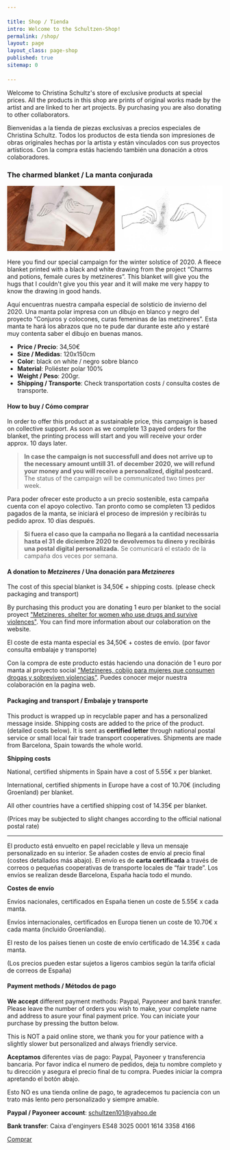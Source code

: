 ```yaml
---

title: Shop / Tienda
intro: Welcome to the Schultzen-Shop!
permalink: /shop/
layout: page
layout_class: page-shop
published: true
sitemap: 0

---
```

Welcome to Christina Schultz's store of exclusive products at special prices.
All the products in this shop are prints of original works made by the artist and are linked to her art projects. By purchasing you are also donating to other collaborators.

Bienvenidas a la tienda de piezas exclusivas a precios especiales de Christina Schultz.
Todos los productos de esta tienda son impresiones de obras originales hechas por la artista y están vinculados con sus proyectos artísticos. Con la compra estás haciendo también una donación a otros colaboradores.

### The charmed blanket / La manta conjurada

[![producto manta](/media/images/MantaDibujo.jpg)](/shop/manta)

Here you find our special campaign for the winter solstice of 2020.
A fleece blanket printed with a black and white drawing from the project “Charms and potions, female cures by metzineres”.
This blanket will give you the hugs that I couldn't give you this year and it will make me very happy to know the drawing in good hands.

Aquí encuentras nuestra campaña especial de solsticio de invierno del 2020. 
Una manta polar impresa con un dibujo en blanco y negro del proyecto “Conjuros y colocones, curas femeninas de las metzineres”. 
Esta manta te hará los abrazos que no te pude dar durante este año y estaré muy contenta saber el dibujo en buenas manos.

- **Price / Precio**: 34,50€ 
- **Size / Medidas**: 120x150cm
- **Color**: black on white / negro sobre blanco
- **Material**: Poliéster polar 100%
- **Weight / Peso**: 200gr.
- **Shipping / Transporte**: Check transportation costs / consulta costes de transporte.

#### How to buy / Cómo comprar

In order to offer this product at a sustainable price, this campaign is based on collective support. As soon as we complete 13 payed orders for the blanket, the printing process will start and you will receive your order approx. 10 days later.
 
> **In case the campaign is not successfull and does not arrive up to the necessary amount untill 31. of december 2020, we will refund your money and you will receive a personalized, digital postcard.**
The status of the campaign will be communicated two times per week.


Para poder ofrecer este producto a un precio sostenible, esta campaña cuenta con el apoyo colectivo. Tan pronto como se completen 13 pedidos pagados de la manta, se iniciará el proceso de impresión y recibirás tu pedido aprox. 10 días después. 

> **Si fuera el caso que la campaña no llegará a la cantidad necessaria hasta el 31 de diciembre 2020 te devolvemos tu dinero y recibirás una postal digital personalizada.** 
Se comunicará el estado de la campaña dos veces por semana.


#### A donation to _Metzineres_ / Una donación para _Metzineres_ 

The cost of this special blanket is 34,50€ + shipping costs. (please check packaging and transport)

By purchasing this product you are donating 1 euro per blanket to the social proyect ["Metzineres, shelter for women who use drugs and survive violences"][metzineres]. You can find more information about our colaboration on the website.

El coste de esta manta especial es 34,50€ + costes de envío. (por favor consulta embalaje y transporte)

Con la compra de este producto estás haciendo una donación de 1 euro por manta al proyecto social ["Metzineres, cobijo para mujeres que consumen drogas y sobreviven violencias"][metzineres]. Puedes conocer mejor nuestra colaboración en la pagina web.

[metzineres]: http://metzineres.net/

#### Packaging and transport / Embalaje y transporte

This product is wrapped up in recyclable paper and has a personalized message inside.
Shipping costs are added to the price of the product. (detailed costs below). It is sent as **certified letter** through national postal service or small local fair trade transport cooperatives.
Shipments are made from Barcelona, Spain towards the whole world.

**Shipping costs**

National, certified shipments in Spain have a cost of 5.55€ x per blanket.

International, certified shipments in Europe have a cost of 10.70€ (including Groenland) per blanket.

All other countries have a certified shipping cost of 14.35€ per blanket.

(Prices may be subjected to slight changes according to the official national postal rate)

___

El producto está envuelto en papel reciclable y lleva un mensaje personalizado en su interior. Se añaden costes de envío al precio final (costes detallados más abajo). El envío es de **carta certificada** a través de correos o pequeñas cooperativas de transporte locales de “fair trade”.
Los envíos se realizan desde Barcelona, España hacía todo el mundo.

**Costes de envío**

Envíos nacionales, certificados en España tienen un coste de 5.55€  x cada manta.

Envíos internacionales, certificados en Europa tienen un coste de 10.70€ x cada manta (incluido Groenlandia).

El resto de los países tienen un coste de envío certificado de 14.35€ x cada manta.

(Los precios pueden estar sujetos a ligeros cambios según la tarifa oficial de correos de España)


#### Payment methods / Métodos de pago

**We accept** different  payment methods: Paypal, Payoneer and bank transfer. Please leave the number of orders you wish to make, your complete name and address to asure your final payment price. You can iniciate your purchase by pressing the button below. 

This is NOT a paid online store, we thank you for your patience with a slightly slower but personalized and always friendly service.

**Aceptamos** diferentes vías de pago: Paypal, Payoneer y transferencia bancaria. Por favor indica el numero de pedidos, deja tu nombre completo y tu dirección y asegura el precio final de tu compra. Puedes iniciar la compra apretando el botón abajo.

Esto NO es una tienda online de pago, te agradecemos tu paciencia con un trato más lento pero personalizado y siempre amable.

**Paypal / Payoneer account**: schultzen101@yahoo.de

**Bank transfer**: Caixa d'enginyers
ES48 3025 0001 1614 3358 4166

<a href="mailto:" class="btn">Comprar</a>
